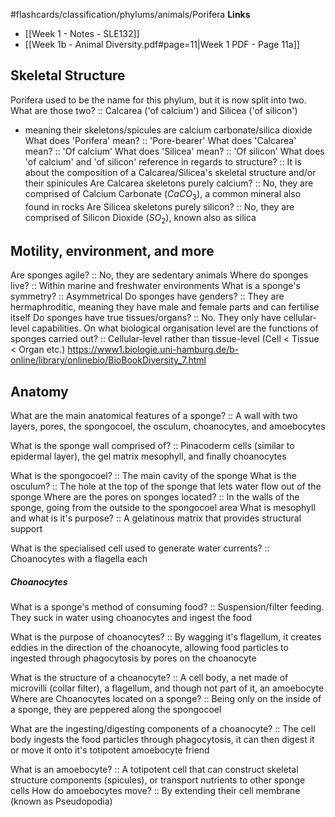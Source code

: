 #flashcards/classification/phylums/animals/Porifera
**Links**
- [[Week 1 - Notes - SLE132]]
- [[Week 1b - Animal Diversity.pdf#page=11|Week 1 PDF - Page 11a]]

## Skeletal Structure
Porifera used to be the name for this phylum, but it is now split into two. What are those two? ::  Calcarea ('of calcium') and Silicea ('of silicon')
 - meaning their skeletons/spicules are calcium carbonate/silica dioxide
What does 'Porifera' mean? :: 'Pore-bearer'
What does 'Calcarea' mean? :: 'Of calcium'
What does 'Silicea' mean? :: 'Of silicon'
What does 'of calcium' and 'of silicon' reference in regards to structure? :: It is about the composition of a Calcarea/Silicea's skeletal structure and/or their spinicules
Are Calcarea skeletons purely calcium? :: No, they are comprised of Calcium Carbonate ($CaCO_{3}$), a common mineral also found in rocks
Are Silicea skeletons purely silicon? :: No, they are comprised of Silicon Dioxide ($SO_{2}$), known also as silica

## Motility, environment, and more
Are sponges agile? :: No, they are sedentary animals
Where do sponges live? :: Within marine and freshwater environments
What is a sponge's symmetry? :: Asymmetrical
Do sponges have genders? :: They are hermaphroditic, meaning they have male and female parts and can fertilise itself
Do sponges have true tissues/organs? :: No. They only have cellular-level capabilities.
On what biological organisation level are the functions of sponges carried out? :: Cellular-level rather than tissue-level (Cell < Tissue < Organ etc.)
https://www1.biologie.uni-hamburg.de/b-online/library/onlinebio/BioBookDiversity_7.html

## Anatomy
What are the main anatomical features of a sponge? :: A wall with two layers, pores, the spongocoel, the osculum, choanocytes, and amoebocytes

What is the sponge wall comprised of? :: Pinacoderm cells (similar to epidermal layer), the gel matrix mesophyll, and finally choanocytes

What is the spongocoel? :: The main cavity of the sponge
What is the osculum? :: The hole at the top of the sponge that lets water flow out of the sponge
Where are the pores on sponges located? :: In the walls of the sponge, going from the outside to the spongocoel area
What is mesophyll and what is it's purpose? :: A gelatinous matrix that provides structural support 

What is the specialised cell used to generate water currents? :: Choanocytes with a flagella each

##### Choanocytes
What is a sponge's method of consuming food? :: Suspension/filter feeding. They suck in water using choanocytes and ingest the food

What is the purpose of choanocytes? :: By wagging it's flagellum, it creates eddies in the direction of the choanocyte, allowing food particles to ingested through phagocytosis by pores on the choanocyte

What is the structure of a choanocyte? :: A cell body, a net made of microvilli (collar filter), a flagellum, and though not part of it, an amoebocyte 
Where are Choanocytes located on a sponge? :: Being only on the inside of a sponge, they are peppered along the spongocoel 

What are the ingesting/digesting components of a choanocyte? :: The cell body ingests the food particles through phagocytosis, it can then digest it or move it onto it's totipotent amoebocyte friend

What is an amoebocyte? :: A totipotent cell that can construct skeletal structure components (spicules), or transport nutrients to other sponge cells
How do amoebocytes move? :: By extending their cell membrane (known as Pseudopodia) 
